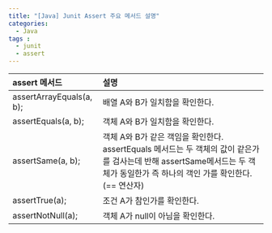 ```yaml
---
title: "[Java] Junit Assert 주요 메서드 설명"
categories: 
  - Java
tags : 
  - junit
  - assert
---
```


| assert 메서드               | 설명                                                                                       |
|:----------------------------|:-------------------------------------------------------------------------------------------|
| assertArrayEquals(a, b);    | 배열 A와 B가 일치함을 확인한다. |
| assertEquals(a, b);         | 객체 A와 B가 일치함을 확인한다. |
| assertSame(a, b);           | 객체 A와 B가 같은 객임을 확인한다. assertEquals 메서드는 두 객체의 값이 같은가를 검사는데 반해 assertSame메서드는 두 객체가 동일한가 즉 하나의 객인 가를 확인한다. (== 연산자)    | 
| assertTrue(a);              | 조건 A가 참인가를 확인한다. |
| assertNotNull(a);           | 객체 A가 null이 아님을 확인한다. |

